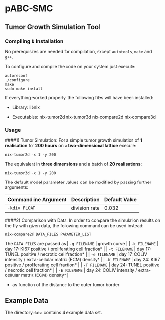 # pABC-SMC

## Tumor Growth Simulation Tool
### Compiling & Installation
No prerequisites are needed for compilation, except `autotools`, `make` and `g++`. 


To configure and compile the code on your system just execute: 
```
autoreconf
./configure
make
sudo make install
``` 

If everything worked properly, the following files will have been installed:

* Library:
  libnix
  
* Executables:
  nix-tumor2d
  nix-tumor3d
  nix-compare2d
  nix-compare3d
  

### Usage 
####1) Tumor Simulation:
For a simple tumor growth simulation of **1 realisation** for **200 hours** on a **two-dimensional lattice** execute:

```
nix-tumor2d -x 1 -y 200
```

The equivalent in **three dimensions** and a batch of **20 realisations**:

```
nix-tumor3d -x 1 -y 200
```

The default model parameter values can be modified by passing further arguments:

| Commandline Argument | Description | Default Value |
| --- | --- | --- |
| `-kdiv FLOAT` | division rate | 0.032 |

####2) Comparison with Data:
In order to compare the simulation results on the fly with given data, the following command can be used instead:

```
nix-compare2d DATA_FILES PARAMETER_LIST
```
The `DATA_FILES` are passed as
| `-g FILENAME` | growth curve |
| `-k FILENAME` | day 17: KI67 positive / proliferating cell fraction* |
| `-t FILENAME` | day 17: TUNEL positive / necrotic cell fraction* |
| `-e FILENAME` | day 17: COLIV intensity / extra-cellular matrix (ECM) density* |
| `-K FILENAME` | day 24: KI67 positive / proliferating cell fraction* |
| `-T FILENAME` | day 24: TUNEL positive / necrotic cell fraction* |
| `-E FILENAME` | day 24: COLIV intensity / extra-cellular matrix (ECM) density* |
* as function of the distance to the outer tumor border
 
## Example Data
The directory `data` contains 4 example data set.